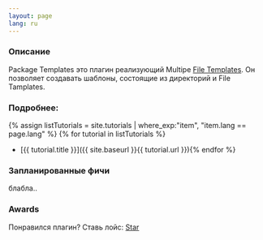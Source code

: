 ```yaml
---
layout: page
lang: ru
---
```


### Описание
Package Templates это плагин реализующий Multipe [File Templates][1]. Он позволяет создавать шаблоны, состоящие из директорий и File Tamplates.

### Подробнее:
{% assign listTutorials = site.tutorials | where_exp:"item", "item.lang == page.lang" %}
{% for tutorial in listTutorials %}
* [{{ tutorial.title }}]({{ site.baseurl }}{{ tutorial.url }}){% endfor %}

### Запланированные фичи
блабла..

### Awards
Понравился плагин? Ставь лойс: <a class="github-button" href="https://github.com/CeH9/PackageTemplates" data-icon="octicon-star" data-count-href="/CeH9/PackageTemplates/stargazers" data-count-api="/repos/CeH9/PackageTemplates#stargazers_count" data-count-aria-label="# stargazers on GitHub" aria-label="Star CeH9/PackageTemplates on GitHub">Star</a>

[1]: https://www.jetbrains.com/help/idea/2016.2/file-and-code-templates.html